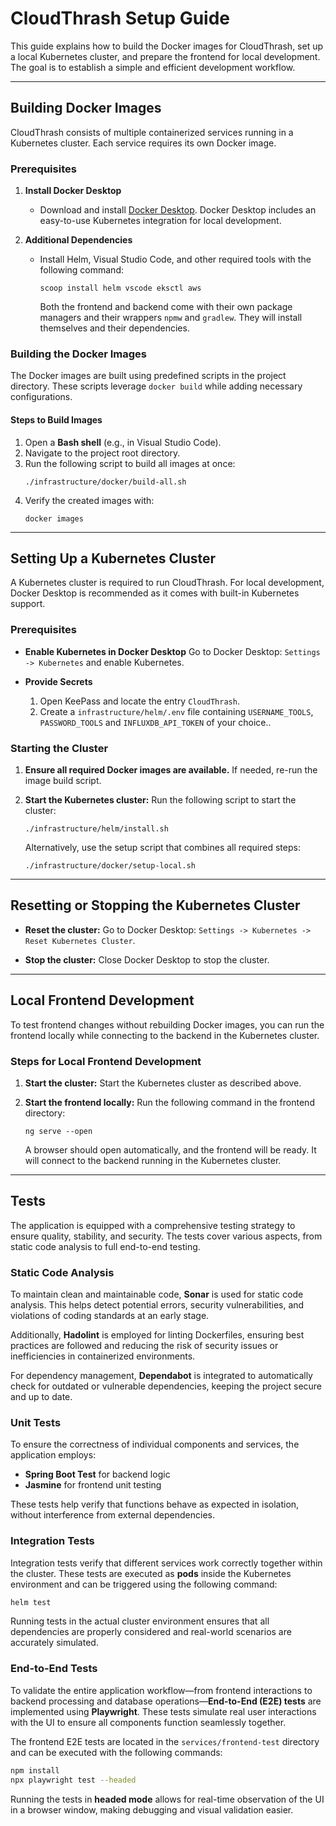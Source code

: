 # CloudThrash Setup Guide

This guide explains how to build the Docker images for CloudThrash, set up a local Kubernetes cluster, and prepare the frontend for local development. The goal is to establish a simple and efficient development workflow.

---

## Building Docker Images

CloudThrash consists of multiple containerized services running in a Kubernetes cluster. Each service requires its own Docker image.

### Prerequisites

1. **Install Docker Desktop**
   - Download and install [Docker Desktop](https://www.docker.com/products/docker-desktop). Docker Desktop includes an easy-to-use Kubernetes integration for local development.

2. **Additional Dependencies**
   - Install Helm, Visual Studio Code, and other required tools with the following command:
     ```shell
     scoop install helm vscode eksctl aws
     ```

     Both the frontend and backend come with their own package managers and their wrappers `npmw` and `gradlew`. They will install themselves and their dependencies.

### Building the Docker Images

The Docker images are built using predefined scripts in the project directory. These scripts leverage `docker build` while adding necessary configurations.

#### Steps to Build Images

1. Open a **Bash shell** (e.g., in Visual Studio Code).
2. Navigate to the project root directory.
3. Run the following script to build all images at once:
   ```shell
   ./infrastructure/docker/build-all.sh
   ```
4. Verify the created images with:
   ```shell
   docker images
   ```

---

## Setting Up a Kubernetes Cluster

A Kubernetes cluster is required to run CloudThrash. For local development, Docker Desktop is recommended as it comes with built-in Kubernetes support.

### Prerequisites

- **Enable Kubernetes in Docker Desktop**
  Go to Docker Desktop: `Settings -> Kubernetes` and enable Kubernetes.

- **Provide Secrets**
  1. Open KeePass and locate the entry `CloudThrash`.
  2. Create a `infrastructure/helm/.env` file containing `USERNAME_TOOLS`, `PASSWORD_TOOLS` and `INFLUXDB_API_TOKEN` of your choice..

### Starting the Cluster

1. **Ensure all required Docker images are available.**
   If needed, re-run the image build script.

2. **Start the Kubernetes cluster:**
   Run the following script to start the cluster:
   ```shell
   ./infrastructure/helm/install.sh
   ```
   Alternatively, use the setup script that combines all required steps:
   ```shell
   ./infrastructure/docker/setup-local.sh
   ```

---

## Resetting or Stopping the Kubernetes Cluster

- **Reset the cluster:**
  Go to Docker Desktop: `Settings -> Kubernetes -> Reset Kubernetes Cluster`.

- **Stop the cluster:**
  Close Docker Desktop to stop the cluster.

---

## Local Frontend Development

To test frontend changes without rebuilding Docker images, you can run the frontend locally while connecting to the backend in the Kubernetes cluster.

### Steps for Local Frontend Development

1. **Start the cluster:**
   Start the Kubernetes cluster as described above.

2. **Start the frontend locally:**
   Run the following command in the frontend directory:
   ```shell
   ng serve --open
   ```
   A browser should open automatically, and the frontend will be ready. It will connect to the backend running in the Kubernetes cluster.

---

## Tests  

The application is equipped with a comprehensive testing strategy to ensure quality, stability, and security. The tests cover various aspects, from static code analysis to full end-to-end testing.  

### Static Code Analysis  

To maintain clean and maintainable code, **Sonar** is used for static code analysis. This helps detect potential errors, security vulnerabilities, and violations of coding standards at an early stage.  

Additionally, **Hadolint** is employed for linting Dockerfiles, ensuring best practices are followed and reducing the risk of security issues or inefficiencies in containerized environments.  

For dependency management, **Dependabot** is integrated to automatically check for outdated or vulnerable dependencies, keeping the project secure and up to date.  

### Unit Tests  

To ensure the correctness of individual components and services, the application employs:  

- **Spring Boot Test** for backend logic  
- **Jasmine** for frontend unit testing  

These tests help verify that functions behave as expected in isolation, without interference from external dependencies.  

### Integration Tests  

Integration tests verify that different services work correctly together within the cluster. These tests are executed as **pods** inside the Kubernetes environment and can be triggered using the following command:  

```bash
helm test
```  

Running tests in the actual cluster environment ensures that all dependencies are properly considered and real-world scenarios are accurately simulated.  

### End-to-End Tests  

To validate the entire application workflow—from frontend interactions to backend processing and database operations—**End-to-End (E2E) tests** are implemented using **Playwright**. These tests simulate real user interactions with the UI to ensure all components function seamlessly together.  

The frontend E2E tests are located in the `services/frontend-test` directory and can be executed with the following commands:  

```bash
npm install
npx playwright test --headed
```  

Running the tests in **headed mode** allows for real-time observation of the UI in a browser window, making debugging and visual validation easier.  
